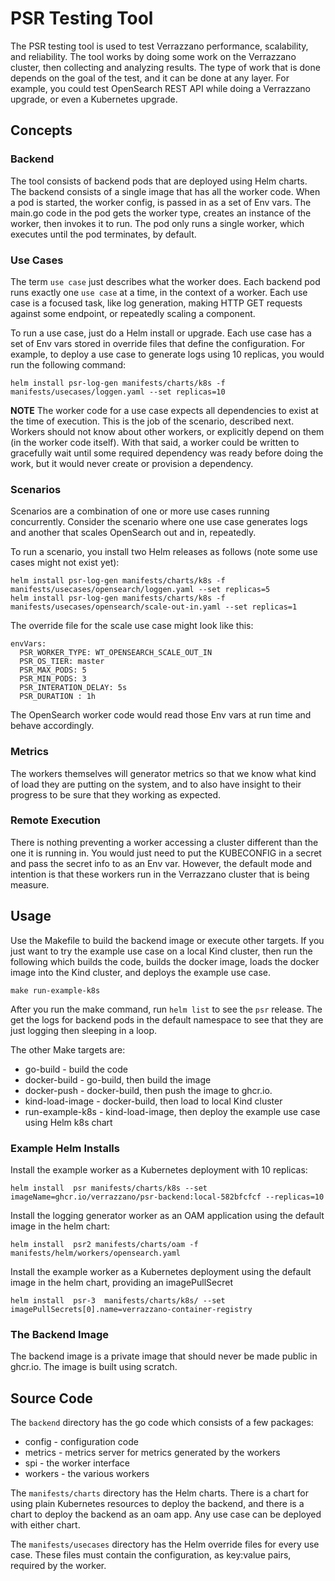 # PSR Testing Tool

The PSR testing tool is used to test Verrazzano performance, scalability, and reliability.  The tool works by doing some
work on the Verrazzano cluster, then collecting and analyzing results.  The type of work that is done depends on the goal of the test,
and it can be done at any layer.  For example, you could test OpenSearch REST API while doing a Verrazzano upgrade, or even
a Kubernetes upgrade.

## Concepts
### Backend
The tool consists of backend pods that are deployed using Helm charts.  The backend consists of a single image
that has all the worker code.  When a pod is started, the worker config, is passed in as a set of Env vars.
The main.go code in the pod gets the worker type, creates an instance of the worker, then invokes it
to run.  The pod only runs a single worker, which executes until the pod terminates, by default.

### Use Cases
The term `use case` just describes what the worker does.  Each backend pod runs exactly one `use case` at a time, 
in the context of a worker. Each use case is a focused task, like log generation, making HTTP GET requests against 
some endpoint, or repeatedly scaling a component.

To run a use case, just do a Helm install or upgrade.  Each use case has a set of Env vars stored in override files
that define the configuration. For example, to deploy a use case to 
generate logs using 10 replicas, you would run the following command:
```
helm install psr-log-gen manifests/charts/k8s -f manifests/usecases/loggen.yaml --set replicas=10
```
**NOTE** The worker code for a use case expects all dependencies to exist at the time of execution.  This is the job of the scenario, 
described next.  Workers should not know about other workers, or explicitly depend on them (in the worker code itself).  With that said,
a worker could be written to gracefully wait until some required dependency was ready before doing the work, but it would never create or
provision a dependency.

### Scenarios
Scenarios are a combination of one or more use cases running concurrently.
Consider the scenario where one use case generates logs and another that scales OpenSearch out and in, repeatedly.  

To run a scenario, you install two Helm releases as follows (note some use cases might not exist yet): 
```
helm install psr-log-gen manifests/charts/k8s -f manifests/usecases/opensearch/loggen.yaml --set replicas=5
helm install psr-log-gen manifests/charts/k8s -f manifests/usecases/opensearch/scale-out-in.yaml --set replicas=1
```
The override file for the scale use case might look like this:
```
envVars:
  PSR_WORKER_TYPE: WT_OPENSEARCH_SCALE_OUT_IN
  PSR_OS_TIER: master
  PSR_MAX_PODS: 5
  PSR_MIN_PODS: 3  
  PSR_INTERATION_DELAY: 5s
  PSR_DURATION : 1h
```
The OpenSearch worker code would read those Env vars at run time and behave accordingly.

### Metrics
The workers themselves will generator metrics so that we know what kind of load they are putting on the system,
and to also have insight to their progress to be sure that they working as expected.

### Remote Execution
There is nothing preventing a worker accessing a cluster different than the one it is running in.  You
would just need to put the KUBECONFIG in a secret and pass the secret info to as an Env var.  However,
the default mode and intention is that these workers run in the Verrazzano cluster that is being measure.

## Usage
Use the Makefile to build the backend image or execute other targets.  If you just want to try 
the example use case on a local Kind cluster, then run the following which builds the code, builds the docker image, 
loads the docker image into the Kind cluster, and deploys the example use case.
```
make run-example-k8s
```
After you run the make command, run `helm list` to see the `psr` release.  The get the logs for backend pods in the default namespace 
to see that they are just logging then sleeping in a loop.

The other Make targets are:
* go-build - build the code
* docker-build - go-build, then build the image
* docker-push - docker-build, then push the image to ghcr.io. 
* kind-load-image - docker-build, then load to local Kind cluster
* run-example-k8s - kind-load-image, then deploy the example use case using Helm k8s chart

### Example Helm Installs

Install the example worker as a Kubernetes deployment with 10 replicas:
```
helm install  psr manifests/charts/k8s --set imageName=ghcr.io/verrazzano/psr-backend:local-582bfcfcf --replicas=10
```

Install the logging generator worker as an OAM application using the default image in the helm chart:
```
helm install  psr2 manifests/charts/oam -f manifests/helm/workers/opensearch.yaml
```

Install the example worker as a Kubernetes deployment using the default image in the helm chart, providing an imagePullSecret
```
helm install  psr-3  manifests/charts/k8s/ --set imagePullSecrets[0].name=verrazzano-container-registry
```

### The Backend Image
The backend image is a private image that should never be made public in ghcr.io.  The image is
built using scratch.

## Source Code
The `backend` directory has the go code which consists of a few packages:
* config - configuration code
* metrics - metrics server for metrics generated by the workers
* spi - the worker interface
* workers - the various workers

The `manifests/charts` directory has the Helm charts.  There is a chart for using plain Kubernetes
resources to deploy the backend, and there is a chart to deploy the backend as an oam app. Any use case 
can be deployed with either chart.

The `manifests/usecases` directory has the Helm override files for every use case. These files must
contain the configuration, as key:value pairs, required by the worker.

